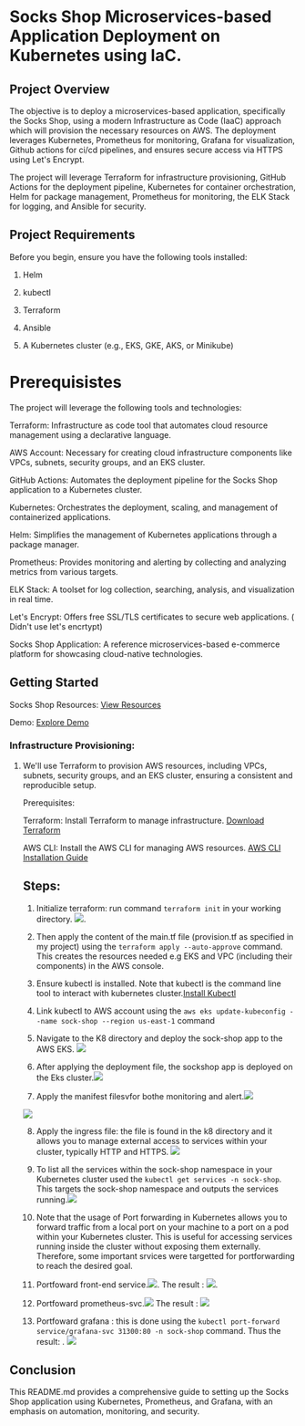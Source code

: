 # Socks Shop Microservices-based Application Deployment on Kubernetes using IaC.

## Project Overview
The objective is to deploy a microservices-based application, specifically the Socks Shop, using a modern Infrastructure as Code (IaaC) approach which will provision the necessary resources on AWS. The deployment leverages Kubernetes, Prometheus for monitoring, Grafana for visualization, Github actions for ci/cd pipelines, and ensures secure access via HTTPS using Let's Encrypt.

The project will leverage Terraform for infrastructure provisioning, GitHub Actions for the deployment pipeline, Kubernetes for container orchestration, Helm for package management, Prometheus for monitoring, the ELK Stack for logging, and Ansible for security.

## Project Requirements
Before you begin, ensure you have the following tools installed:

1. Helm

2. kubectl

3. Terraform

4. Ansible

5. A Kubernetes cluster (e.g., EKS, GKE, AKS, or Minikube)

# Prerequisistes

The project will leverage the following tools and technologies:

Terraform: Infrastructure as code tool that automates cloud resource management using a declarative language.

AWS Account: Necessary for creating cloud infrastructure components like VPCs, subnets, security groups, and an EKS cluster.

GitHub Actions: Automates the deployment pipeline for the Socks Shop application to a Kubernetes cluster.

Kubernetes: Orchestrates the deployment, scaling, and management of containerized applications.

Helm: Simplifies the management of Kubernetes applications through a package manager.

Prometheus: Provides monitoring and alerting by collecting and analyzing metrics from various targets.

ELK Stack: A toolset for log collection, searching, analysis, and visualization in real time.

Let's Encrypt: Offers free SSL/TLS certificates to secure web applications. ( Didn't use let's encrtypt)

Socks Shop Application: A reference microservices-based e-commerce platform for showcasing cloud-native technologies.

## Getting Started
Socks Shop Resources:  [View Resources](https://github.com/microservices-demo/microservices-demo.github.io)  

Demo: [Explore Demo](https://github.com/microservices-demo/microservices-demo/tree/master)

### Infrastructure Provisioning:

1. We'll use Terraform to provision AWS resources, including VPCs, subnets, security groups, and an EKS cluster, ensuring a consistent and reproducible setup.

    Prerequisites:

     Terraform: Install Terraform to manage infrastructure. [Download Terraform](https://developer.hashicorp.com/terraform/install)

     AWS CLI: Install the AWS CLI for managing AWS resources. [AWS CLI Installation Guide](https://aws.amazon.com/cli/)

     ## Steps:
     1. Initialize terraform: run command `terraform init` in your working directory. ![](./images/terraform%20init.png).

     2. Then apply the content of the main.tf file (provision.tf as specified in my project) using the `terraform apply --auto-approve` command. This creates the resources needed e.g EKS and VPC (including their components) in the AWS console.

     3. Ensure kubectl is installed. Note that kubectl is the command line tool to interact with kubernetes cluster.[Install Kubectl](https://kubernetes.io/docs/tasks/tools/) 

     4. Link kubectl to AWS account using the `aws eks update-kubeconfig --name sock-shop --region us-east-1` command

     5. Navigate to the K8 directory and deploy the sock-shop app to the AWS EKS. ![](./images/deploy%20webapp%20to%20eks.png)

     6. After applying the deployment file, the sockshop app is deployed on the Eks cluster.![](./images/eks%20cluster.png)

     7. Apply the manifest filesvfor bothe monitoring and alert.![](./images/apply%20monitoring%20files.png)

     ![](./images/apply%20alert.png)

     8. Apply the ingress file: the file is found in the k8 directory and it allows you to manage external access to services within your cluster, typically HTTP and HTTPS. ![](./images/apply%20ingress%20file.png)

     8. To list all the services within the sock-shop namespace in your Kubernetes cluster used the `kubectl get services -n sock-shop`. This targets the sock-shop namespace and outputs the services running.![](./images/get%20svc%20-n%20sockshop.png)

     9. Note that the usage of  Port forwarding in Kubernetes allows you to forward traffic from a local port on your machine to a port on a pod within your Kubernetes cluster. This is useful for accessing services running inside the cluster without exposing them externally. Therefore, some important srvices were targetted for portforwarding to reach the desired goal.

     10. Portfoward front-end service.![](./images/front-end%20port%20forward.png).   The result :
     ![](./images/front-end%20service.png).

     11. Portfoward prometheus-svc.![](./images/prometheus%20portforward.png) The result :
     ![](./images/prometheus.png)

     12. Portfoward grafana : this is done using the `kubectl port-forward service/grafana-svc 31300:80 -n sock-shop` command. Thus the result: 
       . ![](./images/grafana.png)

## Conclusion 
   This README.md provides a comprehensive guide to setting up the Socks Shop application using Kubernetes, Prometheus, and Grafana, with an emphasis on automation, monitoring, and security. 